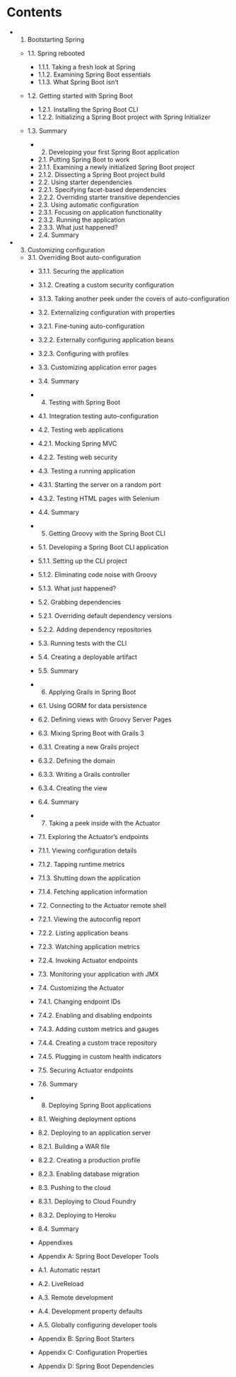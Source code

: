 # Contents

-  1. Bootstarting Spring
    -  1.1. Spring rebooted
        -  1.1.1. Taking a fresh look at Spring
        -  1.1.2. Examining Spring Boot essentials
        -  1.1.3. What Spring Boot isn’t
    -  1.2. Getting started with Spring Boot
        -  1.2.1. Installing the Spring Boot CLI
        -  1.2.2. Initializing a Spring Boot project with Spring Initializer
    -  1.3. Summary

        -  2. Developing your first Spring Boot application
        -  2.1. Putting Spring Boot to work
        -  2.1.1. Examining a newly initialized Spring Boot project
        -  2.1.2. Dissecting a Spring Boot project build
        -  2.2. Using starter dependencies
        -  2.2.1. Specifying facet-based dependencies
        -  2.2.2. Overriding starter transitive dependencies
        -  2.3. Using automatic configuration
        -  2.3.1. Focusing on application functionality
        -  2.3.2. Running the application
        -  2.3.3. What just happened?
        -  2.4. Summary

-  3. Customizing configuration
    -  3.1. Overriding Boot auto-configuration
        -  3.1.1. Securing the application
        -  3.1.2. Creating a custom security configuration
        -  3.1.3. Taking another peek under the covers of auto-configuration
        -  3.2. Externalizing configuration with properties
        -  3.2.1. Fine-tuning auto-configuration
        -  3.2.2. Externally configuring application beans
        -  3.2.3. Configuring with profiles
        -  3.3. Customizing application error pages
        -  3.4. Summary

        -  4. Testing with Spring Boot
        -  4.1. Integration testing auto-configuration
        -  4.2. Testing web applications
        -  4.2.1. Mocking Spring MVC
        -  4.2.2. Testing web security
        -  4.3. Testing a running application
        -  4.3.1. Starting the server on a random port
        -  4.3.2. Testing HTML pages with Selenium
        -  4.4. Summary

        -  5. Getting Groovy with the Spring Boot CLI
        -  5.1. Developing a Spring Boot CLI application
        -  5.1.1. Setting up the CLI project
        -  5.1.2. Eliminating code noise with Groovy
        -  5.1.3. What just happened?
        -  5.2. Grabbing dependencies
        -  5.2.1. Overriding default dependency versions
        -  5.2.2. Adding dependency repositories
        -  5.3. Running tests with the CLI
        -  5.4. Creating a deployable artifact
        -  5.5. Summary

        -  6. Applying Grails in Spring Boot
        -  6.1. Using GORM for data persistence
        -  6.2. Defining views with Groovy Server Pages
        -  6.3. Mixing Spring Boot with Grails 3
        -  6.3.1. Creating a new Grails project
        -  6.3.2. Defining the domain
        -  6.3.3. Writing a Grails controller
        -  6.3.4. Creating the view
        -  6.4. Summary

        -  7. Taking a peek inside with the Actuator
        -  7.1. Exploring the Actuator’s endpoints
        -  7.1.1. Viewing configuration details
        -  7.1.2. Tapping runtime metrics
        -  7.1.3. Shutting down the application
        -  7.1.4. Fetching application information
        -  7.2. Connecting to the Actuator remote shell
        -  7.2.1. Viewing the autoconfig report
        -  7.2.2. Listing application beans
        -  7.2.3. Watching application metrics
        -  7.2.4. Invoking Actuator endpoints
        -  7.3. Monitoring your application with JMX
        -  7.4. Customizing the Actuator
        -  7.4.1. Changing endpoint IDs
        -  7.4.2. Enabling and disabling endpoints
        -  7.4.3. Adding custom metrics and gauges
        -  7.4.4. Creating a custom trace repository
        -  7.4.5. Plugging in custom health indicators
        -  7.5. Securing Actuator endpoints
        -  7.6. Summary

        -  8. Deploying Spring Boot applications
        -  8.1. Weighing deployment options
        -  8.2. Deploying to an application server
        -  8.2.1. Building a WAR file
        -  8.2.2. Creating a production profile
        -  8.2.3. Enabling database migration
        -  8.3. Pushing to the cloud
        -  8.3.1. Deploying to Cloud Foundry
        -  8.3.2. Deploying to Heroku
        -  8.4. Summary

        -  Appendixes

        -  Appendix A: Spring Boot Developer Tools
        -  A.1. Automatic restart
        -  A.2. LiveReload
        -  A.3. Remote development
        -  A.4. Development property defaults
        -  A.5. Globally configuring developer tools

        -  Appendix B: Spring Boot Starters

        -  Appendix C: Configuration Properties

        -  Appendix D: Spring Boot Dependencies
